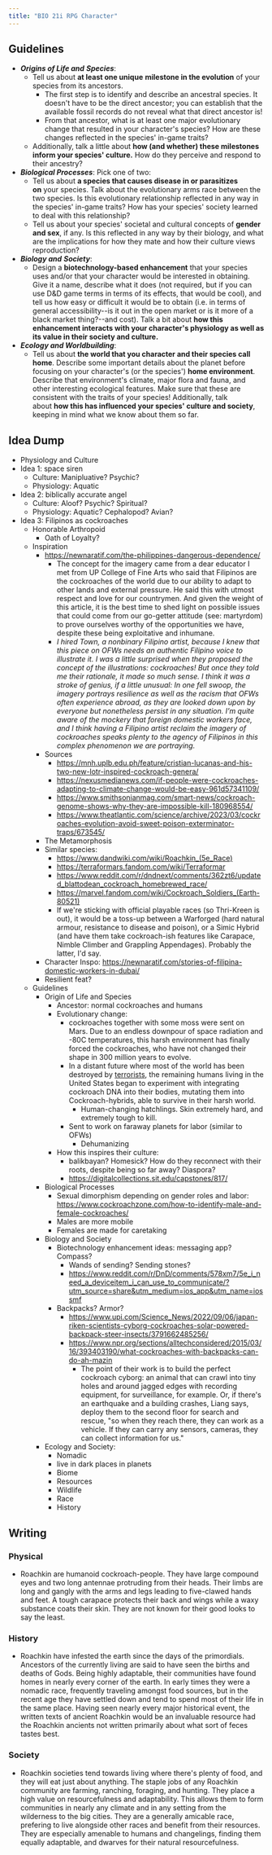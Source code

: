 ```yaml
---
title: "BIO 21i RPG Character"
---
```

## Guidelines
- _**Origins of Life and** **Species**_: 
	- Tell us about **at least one unique** **milestone in the evolution** of your species from its ancestors. 
		- The first step is to identify and describe an ancestral species. It doesn't have to be the direct ancestor; you can establish that the available fossil records do not reveal what that direct ancestor is! 
		- From that ancestor, what is at least one major evolutionary change that resulted in your character's species? How are these changes reflected in the species' in-game traits?
	- Additionally, talk a little about **how (and whether) these milestones inform your species' culture.** How do they perceive and respond to their ancestry?
- **_Biological Processes_**: Pick one of two:
	- Tell us about **a species that causes disease in or parasitizes on** your species. Talk about the evolutionary arms race between the two species. Is this evolutionary relationship reflected in any way in the species' in-game traits? How has your species' society learned to deal with this relationship?
	- Tell us about your species' societal and cultural concepts of **gender and sex**, if any. Is this reflected in any way by their biology, and what are the implications for how they mate and how their culture views reproduction?
- **_Biology and_** _**Society**_:
	- Design a **biotechnology-based enhancement** that your species uses and/or that your character would be interested in obtaining. Give it a name, describe what it does (not required, but if you can use D&D game terms in terms of its effects, that would be cool), and tell us how easy or difficult it would be to obtain (i.e. in terms of general accessibility--is it out in the open market or is it more of a black market thing?--and cost). Talk a bit about **how this enhancement interacts with your character's physiology as well as its value in their society and culture.**
- _**Ecology and Worldbuilding**_:
	- Tell us about **the world that you character and their species call home**. Describe some important details about the planet before focusing on your character's (or the species') **home environment**. Describe that environment's climate, major flora and fauna, and other interesting ecological features. Make sure that these are consistent with the traits of your species! Additionally, talk about **how this has influenced your species' culture and society**, keeping in mind what we know about them so far.

## Idea Dump
- Physiology and Culture
- Idea 1: space siren
	- Culture: Manipluative? Psychic?
	- Physiology: Aquatic
- Idea 2: biblically accurate angel
	- Culture: Aloof? Psychic? Spiritual?
	- Physiology: Aquatic? Cephalopod? Avian?
- Idea 3: Filipinos as cockroaches
	- Honorable Arthropoid
		- Oath of Loyalty?
	- Inspiration
		- https://newnaratif.com/the-philippines-dangerous-dependence/
			- The concept for the imagery came from a dear educator I met from UP College of Fine Arts who said that Filipinos are the cockroaches of the world due to our ability to adapt to other lands and external pressure. He said this with utmost respect and love for our countrymen. And given the weight of this article, it is the best time to shed light on possible issues that could come from our go-getter attitude (see: martyrdom) to prove ourselves worthy of the opportunities we have, despite these being exploitative and inhumane.
			- _I hired Town, a nonbinary Filipino artist, because I knew that this piece on OFWs needs an authentic Filipino voice to illustrate it. I was a little surprised when they proposed the concept of the illustrations: cockroaches! But once they told me their rationale, it made so much sense. I think it was a stroke of genius, if a little unusual: In one fell swoop, the imagery portrays resilience as well as the racism that OFWs often experience abroad, as they are looked down upon by everyone but nonetheless persist in any situation. I’m quite aware of the mockery that foreign domestic workers face, and I think having a Filipino artist reclaim the imagery of cockroaches speaks plenty to the agency of Filipinos in this complex phenomenon we are portraying._
		- Sources
			- https://mnh.uplb.edu.ph/feature/cristian-lucanas-and-his-two-new-lotr-inspired-cockroach-genera/
			- https://nexusmedianews.com/if-people-were-cockroaches-adapting-to-climate-change-would-be-easy-961d57341109/
			- https://www.smithsonianmag.com/smart-news/cockroach-genome-shows-why-they-are-impossible-kill-180968554/
			- https://www.theatlantic.com/science/archive/2023/03/cockroaches-evolution-avoid-sweet-poison-exterminator-traps/673545/
		- The Metamorphosis
		- Similar species:
			- https://www.dandwiki.com/wiki/Roachkin_(5e_Race)
			- https://terraformars.fandom.com/wiki/Terraformar
			- https://www.reddit.com/r/dndnext/comments/362zt6/updated_blattodean_cockroach_homebrewed_race/
			- https://marvel.fandom.com/wiki/Cockroach_Soldiers_(Earth-80521)
			- If we're sticking with official playable races (so Thri-Kreen is out), it would be a toss-up between a Warforged (hard natural armour, resistance to disease and poison), or a Simic Hybrid (and have them take cockroach-ish features like Carapace, Nimble Climber and Grappling Appendages). Probably the latter, I'd say.
		- Character Inspo: https://newnaratif.com/stories-of-filipina-domestic-workers-in-dubai/
		- Resilient feat?
	- Guidelines
		- Origin of Life and Species
			- Ancestor: normal cockroaches and humans
			- Evolutionary change: 
				- cockroaches together with some moss were sent on Mars. Due to an endless downpour of space radiation and -80C temperatures, this harsh environment has finally forced the cockroaches, who have not changed their shape in 300 million years to evolve.
				- In a distant future where most of the world has been destroyed by [terrorists](https://marvel.fandom.com/wiki/Lucas_Bishop_(Earth-1191) "Lucas Bishop (Earth-1191)"), the remaining humans living in the United States began to experiment with integrating cockroach DNA into their bodies, mutating them into Cockroach-hybrids, able to survive in their harsh world.
					- Human-changing hatchlings. Skin extremely hard, and extremely tough to kill.
				- Sent to work on faraway planets for labor (similar to OFWs)
					- Dehumanizing
			- How this inspires their culture: 
				- balikbayan? Homesick? How do they reconnect with their roots, despite being so far away? Diaspora?
				- https://digitalcollections.sit.edu/capstones/817/
		- Biological Processes
			- Sexual dimorphism depending on gender roles and labor: https://www.cockroachzone.com/how-to-identify-male-and-female-cockroaches/
			- Males are more mobile
			- Females are made for caretaking
		- Biology and Society
			- Biotechnology enhancement ideas: messaging app? Compass?
				- Wands of sending? Sending stones?
				- https://www.reddit.com/r/DnD/comments/578xm7/5e_i_need_a_deviceitem_i_can_use_to_communicate/?utm_source=share&utm_medium=ios_app&utm_name=iossmf
			- Backpacks? Armor?
				- https://www.upi.com/Science_News/2022/09/06/japan-riken-scientists-cyborg-cockroaches-solar-powered-backpack-steer-insects/3791662485256/
				- https://www.npr.org/sections/alltechconsidered/2015/03/16/393403190/what-cockroaches-with-backpacks-can-do-ah-mazin
					- The point of their work is to build the perfect cockroach cyborg: an animal that can crawl into tiny holes and around jagged edges with recording equipment, for surveillance, for example. Or, if there's an earthquake and a building crashes, Liang says, deploy them to the second floor for search and rescue, "so when they reach there, they can work as a vehicle. If they can carry any sensors, cameras, they can collect information for us."
		- Ecology and Society:
			- Nomadic
			- live in dark places in planets
			- Biome
			- Resources
			- Wildlife
			- Race
			- History

## Writing
### Physical
- Roachkin are humanoid cockroach-people. They have large compound eyes and two long antennae protruding from their heads. Their limbs are long and gangly with the arms and legs leading to five-clawed hands and feet. A tough carapace protects their back and wings while a waxy substance coats their skin. They are not known for their good looks to say the least.

### History
- Roachkin have infested the earth since the days of the primordials. Ancestors of the currently living are said to have seen the births and deaths of Gods. Being highly adaptable, their communities have found homes in nearly every corner of the earth. In early times they were a nomadic race, frequently traveling amongst food sources, but in the recent age they have settled down and tend to spend most of their life in the same place. Having seen nearly every major historical event, the written texts of ancient Roachkin would be an invaluable resource had the Roachkin ancients not written primarily about what sort of feces tastes best.

### Society
- Roachkin societies tend towards living where there's plenty of food, and they will eat just about anything. The staple jobs of any Roachkin community are farming, ranching, foraging, and hunting. They place a high value on resourcefulness and adaptability. This allows them to form communities in nearly any climate and in any setting from the wilderness to the big cities. They are a generally amicable race, prefering to live alongside other races and benefit from their resources. They are especially amenable to humans and changelings, finding them equally adaptable, and dwarves for their natural resourcefulness.